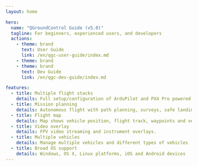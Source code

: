 ```yaml
---
layout: home

hero:
  name: "QGroundControl Guide (v5.0)"
  tagline: For beginners, experienced users, and developers
  actions:
    - theme: brand
      text: User Guide
      link: /en/qgc-user-guide/index.md
    - theme: brand
    - theme: brand
      text: Dev Guide
      link: /en/qgc-dev-guide/index.md

features:
  - title: Multiple flight stacks
    details: Full setup/configuration of ArduPilot and PX4 Pro powered vehicles
  - title: Mission planning
    details: Autonomous flight with path planning, surveys, safe landing
  - title: Flight map
    details: Map shows vehicle position, flight track, waypoints and vehicle instruments
  - title: Video overlay
    details: FPV video streaming and instrument overlays.
  - title: Multiple vehicles
    details: Manage multiple vehicles and different types of vehicles
  - title: Broad OS support
    details: Windows, OS X, Linux platforms, iOS and Android devices
---
```

